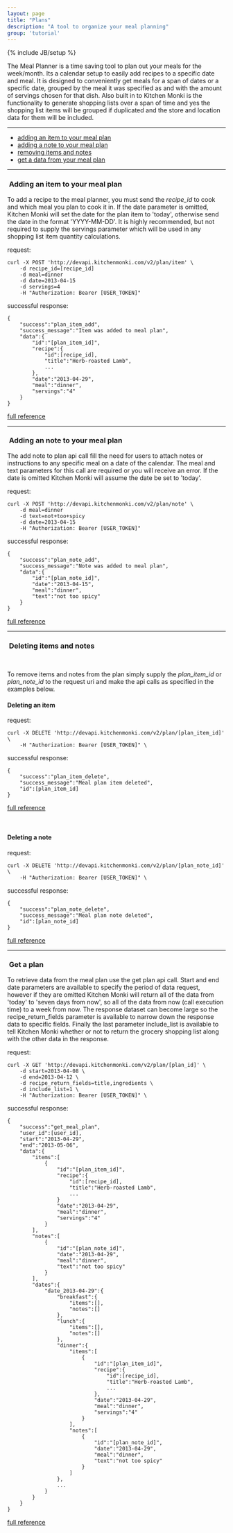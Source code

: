 ```yaml
---
layout: page
title: "Plans"
description: "A tool to organize your meal planning"
group: 'tutorial'
---
```

{% include JB/setup %}


The Meal Planner is a time saving tool to plan out your meals for the week/month.  Its a calendar setup to easily
add recipes to a specific date and meal.  It is designed to conveniently get meals for a span of dates or a
specific date, grouped by the meal it was specified as and with the amount of servings chosen for that dish.
Also built in to Kitchen Monki is the functionality to generate shopping lists over a span of time and yes the
shopping list items will be grouped if duplicated and the store and location data for them will be included.

-----------------

* [adding an item to your meal plan](#create-plan-item)
* [adding a note to your meal plan](#create-plan-note)
* [removing items and notes](#delete-plan-item)
* [get a data from your meal plan](#get-plan)

-----------------

### <a id="create-plan">&nbsp;</a>Adding an item to your meal plan

To add a recipe to the meal planner, you must send the *recipe_id* to cook and which meal you plan to cook it in.
If the date parameter is omitted, Kitchen Monki will set the date for the plan item to 'today', otherwise send
the date in the format 'YYYY-MM-DD'.  It is highly recommended, but not required to supply the servings parameter
which will be used in any shopping list item quantity calculations.

request:

	curl -X POST 'http://devapi.kitchenmonki.com/v2/plan/item' \
		-d recipe_id=[recipe_id]
		-d meal=dinner
		-d date=2013-04-15
		-d servings=4
		-H "Authorization: Bearer [USER_TOKEN]"

successful response:

	{
		"success":"plan_item_add",
		"success_message":"Item was added to meal plan",
		"data":{
			"id":"[plan_item_id]",
			"recipe":{
				"id":[recipe_id],
				"title":"Herb-roasted Lamb",
				...
			},
			"date":"2013-04-29",
			"meal":"dinner",
			"servings":"4"
		}
	}

<a href="/console.html?api_id=23" target="blank">full reference</a>

-----------------

### <a id="create-plan">&nbsp;</a>Adding an note to your meal plan

The add note to plan api call fill the need for users to attach notes or instructions to any specific meal on a
date of the calendar.  The meal and text parameters for this call are required or you will receive an error.  If
the date is omitted Kitchen Monki will assume the date be set to 'today'.

request:

	curl -X POST 'http://devapi.kitchenmonki.com/v2/plan/note' \
		-d meal=dinner
		-d text=not+too+spicy
		-d date=2013-04-15
		-H "Authorization: Bearer [USER_TOKEN]"

successful response:

	{
		"success":"plan_note_add",
		"success_message":"Note was added to meal plan",
		"data":{
			"id":"[plan_note_id]",
			"date":"2013-04-15",
			"meal":"dinner",
			"text":"not too spicy"
		}
	}

<a href="/console.html?api_id=36" target="blank">full reference</a>

-----------------

### <a id="delete-plan-item">&nbsp;</a>Deleting items and notes

&nbsp;

To remove items and notes from the plan simply supply the *plan_item_id* or *plan_note_id* to the request uri
and make the api calls as specified in the examples below.

#### Deleting an item

request:

	curl -X DELETE 'http://devapi.kitchenmonki.com/v2/plan/[plan_item_id]' \
		-H "Authorization: Bearer [USER_TOKEN]" \

successful response:

	{
		"success":"plan_item_delete",
		"success_message":"Meal plan item deleted",
		"id":[plan_item_id]
	}

<a href="/console.html?api_id=37" target="blank">full reference</a>

&nbsp;

#### Deleting a note

request:

	curl -X DELETE 'http://devapi.kitchenmonki.com/v2/plan/[plan_note_id]' \
		-H "Authorization: Bearer [USER_TOKEN]" \

successful response:

	{
		"success":"plan_note_delete",
		"success_message":"Meal plan note deleted",
		"id":[plan_note_id]
	}

<a href="/console.html?api_id=38" target="blank">full reference</a>

-----------------


### <a id="get-plan">&nbsp;</a>Get a plan

To retrieve data from the meal plan use the get plan api call.  Start and end date parameters are available to
specify the period of data request, however if they are omitted Kitchen Monki will return all of the data from
'today' to 'seven days from now', so all of the data from now (call execution time) to a week from now.  The
response dataset can become large so the recipe_return_fields parameter is available to narrow down the response
data to specific fields.  Finally the last parameter include_list is available to tell Kitchen Monki whether or
not to return the grocery shopping list along with the other data in the response.

request:

	curl -X GET 'http://devapi.kitchenmonki.com/v2/plan/[plan_id]' \
		-d start=2013-04-08 \
		-d end=2013-04-12 \
		-d recipe_return_fields=title,ingredients \
		-d include_list=1 \
		-H "Authorization: Bearer [USER_TOKEN]" \

successful response:

	{
		"success":"get_meal_plan",
		"user_id":[user_id],
		"start":"2013-04-29",
		"end":"2013-05-06",
		"data":{
			"items":[
				{
					"id":"[plan_item_id]",
					"recipe":{
						"id":[recipe_id],
						"title":"Herb-roasted Lamb",
						...
					}
					"date":"2013-04-29",
					"meal":"dinner",
					"servings":"4"
				}
			],
			"notes":[
				{
					"id":"[plan_note_id]",
					"date":"2013-04-29",
					"meal":"dinner",
					"text":"not too spicy"
				}
			],
			"dates":{
				"date_2013-04-29":{
					"breakfast":{
						"items":[],
						"notes":[]
					},
					"lunch":{
						"items":[],
						"notes":[]
					},
					"dinner":{
						"items":[
							{
								"id":"[plan_item_id]",
								"recipe":{
									"id":[recipe_id],
									"title":"Herb-roasted Lamb",
									...
								},
								"date":"2013-04-29",
								"meal":"dinner",
								"servings":"4"
							}
						],
						"notes":[
							{
								"id":"[plan_note_id]",
								"date":"2013-04-29",
								"meal":"dinner",
								"text":"not too spicy"
							}
						]
					},
					...
				}
			}
		}
	}

<a href="/console.html?api_id=22" target="blank">full reference</a>


